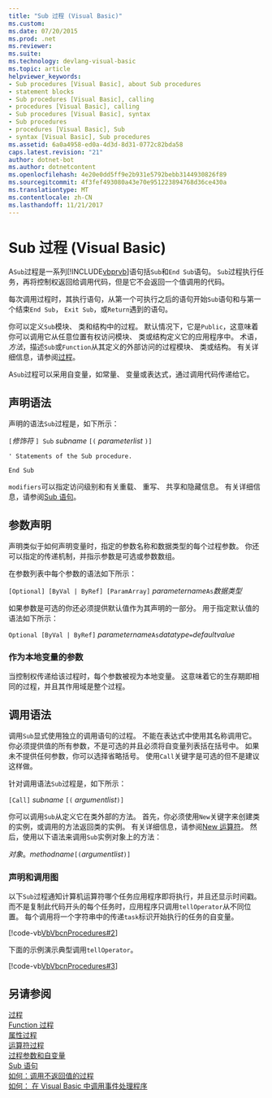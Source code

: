 ```yaml
---
title: "Sub 过程 (Visual Basic)"
ms.custom: 
ms.date: 07/20/2015
ms.prod: .net
ms.reviewer: 
ms.suite: 
ms.technology: devlang-visual-basic
ms.topic: article
helpviewer_keywords:
- Sub procedures [Visual Basic], about Sub procedures
- statement blocks
- Sub procedures [Visual Basic], calling
- procedures [Visual Basic], calling
- Sub procedures [Visual Basic], syntax
- Sub procedures
- procedures [Visual Basic], Sub
- syntax [Visual Basic], Sub procedures
ms.assetid: 6a0a4958-ed0a-4d3d-8d31-0772c82bda58
caps.latest.revision: "21"
author: dotnet-bot
ms.author: dotnetcontent
ms.openlocfilehash: 4e20e0dd5ff9e2b931e5792bebb3144930826f89
ms.sourcegitcommit: 4f3fef493080a43e70e951223894768d36ce430a
ms.translationtype: MT
ms.contentlocale: zh-CN
ms.lasthandoff: 11/21/2017
---
```

# <a name="sub-procedures-visual-basic"></a>Sub 过程 (Visual Basic)
A`Sub`过程是一系列[!INCLUDE[vbprvb](~/includes/vbprvb-md.md)]语句括`Sub`和`End Sub`语句。 `Sub`过程执行任务，再将控制权返回给调用代码，但是它不会返回一个值调用的代码。  
  
 每次调用过程时，其执行语句，从第一个可执行之后的语句开始`Sub`语句和与第一个结束`End Sub`， `Exit Sub`，或`Return`遇到的语句。  
  
 你可以定义`Sub`模块、 类和结构中的过程。 默认情况下，它是`Public`，这意味着你可以调用它从任意位置有权访问模块、 类或结构定义它的应用程序中。 术语，*方法*，描述`Sub`或`Function`从其定义的外部访问的过程模块、 类或结构。 有关详细信息，请参阅[过程](./index.md)。  
  
 A`Sub`过程可以采用自变量，如常量、 变量或表达式，通过调用代码传递给它。  
  
## <a name="declaration-syntax"></a>声明语法  
 声明的语法`Sub`过程是，如下所示：  
  
 `[`*修饰符* `] Sub` *subname* `[(` *parameterlist*  `)]`  
  
 `' Statements of the Sub procedure.`  
  
 `End Sub`  
  
 `modifiers`可以指定访问级别和有关重载、 重写、 共享和隐藏信息。 有关详细信息，请参阅[Sub 语句](../../../../visual-basic/language-reference/statements/sub-statement.md)。  
  
## <a name="parameter-declaration"></a>参数声明  
 声明类似于如何声明变量时，指定的参数名称和数据类型的每个过程参数。 你还可以指定的传递机制，并指示参数是可选或参数数组。  
  
 在参数列表中每个参数的语法如下所示：  
  
 `[Optional] [ByVal | ByRef] [ParamArray]`  *parametername*`As`*数据类型*   
  
 如果参数是可选的你还必须提供默认值作为其声明的一部分。 用于指定默认值的语法如下所示：  
  
 `Optional [ByVal | ByRef]`  *parametername*`As`*datatype*`=`*defaultvalue*   
  
### <a name="parameters-as-local-variables"></a>作为本地变量的参数  
 当控制权传递给该过程时，每个参数被视为本地变量。 这意味着它的生存期即相同的过程，并且其作用域是整个过程。  
  
## <a name="calling-syntax"></a>调用语法  
 调用`Sub`显式使用独立的调用语句的过程。 不能在表达式中使用其名称调用它。 你必须提供值的所有参数，不是可选的并且必须将自变量列表括在括号中。 如果未不提供任何参数，你可以选择省略括号。 使用`Call`关键字是可选的但不是建议这样做。  
  
 针对调用语法`Sub`过程是，如下所示：  
  
 `[Call]`  *subname* `[(` *argumentlist*`)]`  
  
 你可以调用`Sub`从定义它在类外部的方法。 首先，你必须使用`New`关键字来创建类的实例，或调用的方法返回类的实例。 有关详细信息，请参阅[New 运算符](../../../../visual-basic/language-reference/operators/new-operator.md)。 然后，使用以下语法来调用`Sub`实例对象上的方法：  
  
 *对象*。*methodname*`[(`*argumentlist*`)]`  
  
### <a name="illustration-of-declaration-and-call"></a>声明和调用图  
 以下`Sub`过程通知计算机运算符哪个任务应用程序即将执行，并且还显示时间戳。 而不是复制此代码开头的每个任务时，应用程序只调用`tellOperator`从不同位置。 每个调用将一个字符串中的传递`task`标识开始执行的任务的自变量。  
  
 [!code-vb[VbVbcnProcedures#2](./codesnippet/VisualBasic/sub-procedures_1.vb)]  
  
 下面的示例演示典型调用`tellOperator`。  
  
 [!code-vb[VbVbcnProcedures#3](./codesnippet/VisualBasic/sub-procedures_2.vb)]  
  
## <a name="see-also"></a>另请参阅  
 [过程](./index.md)  
 [Function 过程](./function-procedures.md)  
 [属性过程](./property-procedures.md)  
 [运算符过程](./operator-procedures.md)  
 [过程参数和自变量](./procedure-parameters-and-arguments.md)  
 [Sub 语句](../../../../visual-basic/language-reference/statements/sub-statement.md)  
 [如何：调用不返回值的过程](./how-to-call-a-procedure-that-does-not-return-a-value.md)  
 [如何： 在 Visual Basic 中调用事件处理程序](./how-to-call-an-event-handler.md)

